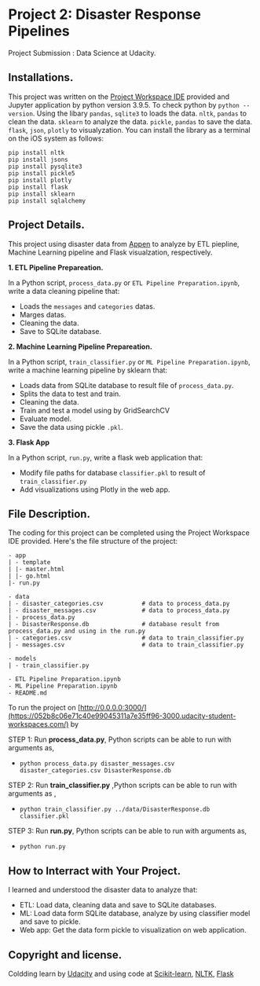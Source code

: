 # Project 2: Disaster Response Pipelines
Project Submission : Data Science at Udacity.


## Installations.
This project was written on the [Project Workspace IDE](https://classroom.udacity.com/) provided and Jupyter application by python version 3.9.5. To check python by `python --version`. 
Using the libary `pandas`, `sqlite3` to loads the data. `nltk`, `pandas` to clean the data. `sklearn` to analyze the data. `pickle`, `pandas` to save the data.
`flask`, `json`, `plotly` to visualyzation. You can install the library as a terminal on the iOS system as follows:
```
pip install nltk
pip install jsons
pip install pysqlite3
pip install pickle5
pip install plotly
pip install flask
pip install sklearn
pip install sqlalchemy
```


## Project Details.
This project using disaster data from [Appen](https://appen.com/) to analyze by ETL piepline, Machine Learning pipeline and Flask visualzation, respectively.

__1. ETL Pipeline Prepareation.__ 

In a Python script, `process_data.py` or `ETL Pipeline Preparation.ipynb`, write a data cleaning pipeline that: 
* Loads the `messages` and `categories` datas.
* Marges datas.
* Cleaning the data.
* Save to SQLite database.

__2. Machine Learning Pipeline Prepareation.__

In a Python script, `train_classifier.py` or `ML Pipeline Preparation.ipynb`, write a machine learning pipeline by sklearn that:
* Loads data from SQLite database to result file of `process_data.py`.
* Splits the data to test and train.
* Cleaning the data.
* Train and test a model using by GridSearchCV
* Evaluate model.
* Save the data using pickle `.pkl`.


__3. Flask App__

In a Python script, `run.py`, write a flask web application that:
* Modify file paths for database `classifier.pkl` to result of `train_classifier.py`
* Add visualizations using Plotly in the web app.



## File Description.
The coding for this project can be completed using the Project Workspace IDE provided. Here's the file structure of the project:
```
- app
| - template
| |- master.html
| |- go.html
|- run.py

- data
| - disaster_categories.csv           # data to process_data.py
| - disaster_messages.csv             # data to process_data.py
| - process_data.py
| - DisasterResponse.db               # database result from process_data.py and using in the run.py
| - categories.csv                    # data to train_classifier.py
| - messages.csv                      # data to train_classifier.py

- models
| - train_classifier.py

- ETL Pipeline Preparation.ipynb
- ML Pipeline Preparation.ipynb
- README.md
```

To run the project on [http://0.0.0.0:3000/](https://052b8c06e71c40e99045311a7e35ff96-3000.udacity-student-workspaces.com/) by
 
STEP 1: Run __process_data.py__, Python scripts can be able to run with arguments as,
* `python process_data.py disaster_messages.csv disaster_categories.csv DisasterResponse.db`

STEP 2: Run __train_classifier.py__ ,Python scripts can be able to run with arguments as ,
* `python train_classifier.py ../data/DisasterResponse.db classifier.pkl`

STEP 3: Run __run.py__, Python scripts can be able to run with arguments as,
* `python run.py`



## How to Interract with Your Project.
I learned and understood the disaster data to analyze that:
* ETL: Load data, cleaning data and save to SQLite databases.
* ML: Load data form  SQLite database, analyze by using classifier model and save to pickle.
* Web app: Get the data form pickle to visualization on web application.



## Copyright and license.
Coldding learn by [Udacity](https://www.udacity.com/course/data-scientist-nanodegree--nd025)
and using code at [Scikit-learn](https://scikit-learn.org/stable/), 
[NLTK](https://www.nltk.org/), 
[Flask](https://flask.palletsprojects.com/en/2.0.x/)




